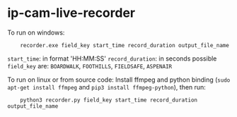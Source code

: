 # ip-cam-live-recorder
To run on windows:
```
    recorder.exe field_key start_time record_duration output_file_name
```

```start_time```: in format 'HH:MM:SS'
```record_duration```: in seconds
possible ```field_key``` are: ```BOARDWALK```, ```FOOTHILLS```, ```FIELDSAFE```, ```ASPENAIR```

To run on linux or from source code:
Install ffmpeg and python binding (```sudo apt-get install ffmpeg``` and ```pip3 install ffmpeg-python```), then run:
```
    python3 recorder.py field_key start_time record_duration output_file_name
```
